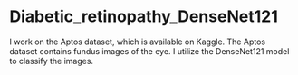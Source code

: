 # Diabetic_retinopathy_DenseNet121
I work on the Aptos dataset, which is available on Kaggle.
The Aptos dataset contains fundus images of the eye.
I utilize the DenseNet121 model to classify the images.




